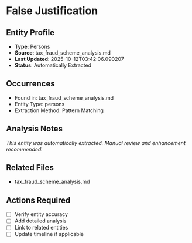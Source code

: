 # False Justification

## Entity Profile
- **Type**: Persons
- **Source**: tax_fraud_scheme_analysis.md
- **Last Updated**: 2025-10-12T03:42:06.090207
- **Status**: Automatically Extracted

## Occurrences
- Found in: tax_fraud_scheme_analysis.md
- Entity Type: persons
- Extraction Method: Pattern Matching

## Analysis Notes
*This entity was automatically extracted. Manual review and enhancement recommended.*

## Related Files
- tax_fraud_scheme_analysis.md

## Actions Required
- [ ] Verify entity accuracy
- [ ] Add detailed analysis
- [ ] Link to related entities
- [ ] Update timeline if applicable
